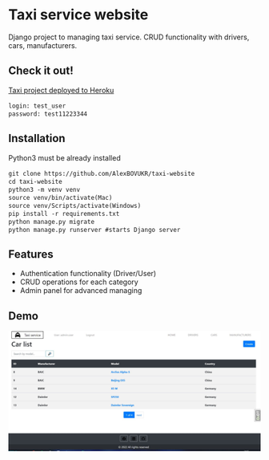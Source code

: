 # Taxi service website

Django project to managing taxi service. CRUD functionality with drivers, cars, manufacturers.

## Check it out!
[Taxi project deployed to Heroku](https://taxi-service-django.herokuapp.com/)

```shell
login: test_user
password: test11223344
```

## Installation

Python3 must be already installed

```shell
git clone https://github.com/AlexBOVUKR/taxi-website
cd taxi-website
python3 -m venv venv
source venv/bin/activate(Mac)
source venv/Scripts/activate(Windows)
pip install -r requirements.txt
python manage.py migrate
python manage.py runserver #starts Django server
```

## Features

* Authentication functionality (Driver/User)
* CRUD operations for each category
* Admin panel for advanced managing

## Demo

![Website interface](demo.JPG)

